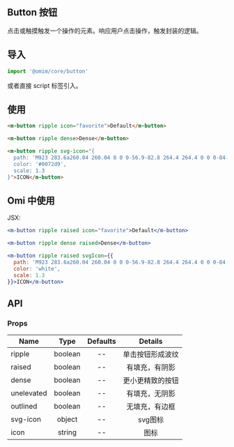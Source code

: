 ## Button 按钮 

点击或触摸触发一个操作的元素。响应用户点击操作，触发封装的逻辑。

## 导入

```js
import '@omim/core/button'
```

或者直接 script 标签引入。

## 使用

```html
<m-button ripple icon="favorite">Default</m-button>

<m-button ripple dense>Dense</m-button>

<m-button ripple svg-icon="{
  path: 'M923 283.6a260.04 260.04 0 0 0-56.9-82.8 264.4 264.4 0 0 0-84-55.5A265.34 265.34 0 0 0 679.7 125c-49.3 0-97.4 13.5-139.2 39-10 6.1-19.5 12.8-28.5 20.1-9-7.3-18.5-14-28.5-20.1-41.8-25.5-89.9-39-139.2-39-35.5 0-69.9 6.8-102.4 20.3-31.4 13-59.7 31.7-84 55.5a258.44 258.44 0 0 0-56.9 82.8c-13.9 32.3-21 66.6-21 101.9 0 33.3 6.8 68 20.3 103.3 11.3 29.5 27.5 60.1 48.2 91 32.8 48.9 77.9 99.9 133.9 151.6 92.8 85.7 184.7 144.9 188.6 147.3l23.7 15.2c10.5 6.7 24 6.7 34.5 0l23.7-15.2c3.9-2.5 95.7-61.6 188.6-147.3 56-51.7 101.1-102.7 133.9-151.6 20.7-30.9 37-61.5 48.2-91 13.5-35.3 20.3-70 20.3-103.3.1-35.3-7-69.6-20.9-101.9zM512 814.8S156 586.7 156 385.5C156 283.6 240.3 201 344.3 201c73.1 0 136.5 40.8 167.7 100.4C543.2 241.8 606.6 201 679.7 201c104 0 188.3 82.6 188.3 184.5 0 201.2-356 429.3-356 429.3z',
  color: '#0072d9',
  scale: 1.3
}">ICON</m-button>
```

## Omi 中使用

JSX:

```jsx
<m-button ripple raised icon="favorite">Default</m-button>

<m-button ripple dense raised>Dense</m-button>

<m-button ripple raised svgIcon={{
  path: 'M923 283.6a260.04 260.04 0 0 0-56.9-82.8 264.4 264.4 0 0 0-84-55.5A265.34 265.34 0 0 0 679.7 125c-49.3 0-97.4 13.5-139.2 39-10 6.1-19.5 12.8-28.5 20.1-9-7.3-18.5-14-28.5-20.1-41.8-25.5-89.9-39-139.2-39-35.5 0-69.9 6.8-102.4 20.3-31.4 13-59.7 31.7-84 55.5a258.44 258.44 0 0 0-56.9 82.8c-13.9 32.3-21 66.6-21 101.9 0 33.3 6.8 68 20.3 103.3 11.3 29.5 27.5 60.1 48.2 91 32.8 48.9 77.9 99.9 133.9 151.6 92.8 85.7 184.7 144.9 188.6 147.3l23.7 15.2c10.5 6.7 24 6.7 34.5 0l23.7-15.2c3.9-2.5 95.7-61.6 188.6-147.3 56-51.7 101.1-102.7 133.9-151.6 20.7-30.9 37-61.5 48.2-91 13.5-35.3 20.3-70 20.3-103.3.1-35.3-7-69.6-20.9-101.9zM512 814.8S156 586.7 156 385.5C156 283.6 240.3 201 344.3 201c73.1 0 136.5 40.8 167.7 100.4C543.2 241.8 606.6 201 679.7 201c104 0 188.3 82.6 188.3 184.5 0 201.2-356 429.3-356 429.3z',
  color: 'white',
  scale: 1.3
}}>ICON</m-button>
```

## API

### Props

|  **Name**  | **Type**        | **Defaults**  | **Details**  |
| ------------- |:-------------:|:-----:|:-------------:|
| ripple | boolean | -- | 单击按钮形成波纹 |
| raised | boolean | -- | 有填充，有阴影 |
| dense | boolean | -- | 更小更精致的按钮 |
| unelevated | boolean | -- | 有填充，无阴影 |
| outlined | boolean | -- | 无填充，有边框 |
| svg-icon | object | -- | svg图标 |
| icon | string | -- | 图标 |
